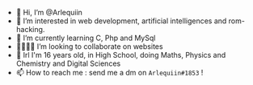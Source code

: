 - 👋 Hi, I’m @Arlequiin
- 👀 I’m interested in web development, artificial intelligences and rom-hacking.
- 🌱 I’m currently learning C, Php and MySql
- 🫱🏼‍🫲🏾 I’m looking to collaborate on websites
- 🔬 Irl I'm 16 years old, in High School, doing Maths, Physics and Chemistry and Digital Sciences
- 📫 How to reach me : send me a dm on `Arlequiin#1853` !

<!---
Arlequiin/Arlequiin is a ✨ special ✨ repository because its `README.md` (this file) appears on your GitHub profile.
You can click the Preview link to take a look at your changes.
--->

